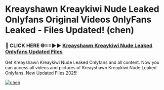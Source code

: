 # Kreayshawn Kreaykiwi Nude Leaked Onlyfans Original Videos 0nlyFans Leaked - Files Updated! (chen)

<h3>🔴 CLICK HERE 🌐==►► <a href="https://tinyurl.com/ms9xzufz" rel="nofollow">Kreayshawn Kreaykiwi Nude Leaked Onlyfans Updated Files</a></h3>

Get Kreayshawn Kreaykiwi Nude Leaked Onlyfans and all content. Now you can access all videos and pictures of Kreayshawn Kreaykiwi Nude Leaked Onlyfans. New Updated Files 2025!

[![chen](https://i.imgur.com/ppqm5kG.gif)](https://tinyurl.com/ms9xzufz)
